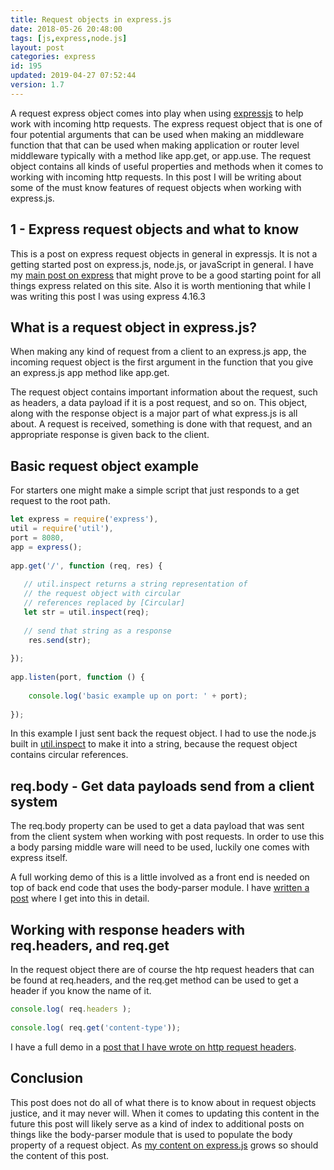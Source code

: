 ```yaml
---
title: Request objects in express.js
date: 2018-05-26 20:48:00
tags: [js,express,node.js]
layout: post
categories: express
id: 195
updated: 2019-04-27 07:52:44
version: 1.7
---
```


A request express object comes into play when using [expressjs](https://expressjs.com/) to help work with incoming http requests. The express request object that is one of four potential arguments that can be used when making an middleware function that that can be used when making application or router level middleware typically with a method like app.get, or app.use. The request object contains all kinds of useful properties and methods when it comes to working with incoming http requests. In this post I will be writing about some of the must know features of request objects when working with express.js.

<!-- more -->

## 1 - Express request objects and what to know

This is a post on express request objects in general in expressjs. It is not a getting started post on express.js, node.js, or javaScript in general. I have my [main post on express](/2018/06/12/express) that might prove to be a good starting point for all things express related on this site. Also it is worth mentioning that while I was writing this post I was using express 4.16.3

## What is a request object in express.js?

When making any kind of request from a client to an express.js app, the incoming request object is the first argument in the function that you give an express.js app method like app.get.

The request object contains important information about the request, such as headers, a data payload if it is a post request, and so on. This object, along with the response object is a major part of what express.js is all about. A request is received, something is done with that request, and an appropriate response is given back to the client.

## Basic request object example

For starters one might make a simple script that just responds to a get request to the root path.

```js
let express = require('express'),
util = require('util'),
port = 8080,
app = express();
 
app.get('/', function (req, res) {
 
   // util.inspect returns a string representation of
   // the request object with circular
   // references replaced by [Circular]
   let str = util.inspect(req);
 
   // send that string as a response
    res.send(str);
 
});
 
app.listen(port, function () {
 
    console.log('basic example up on port: ' + port);
 
});
```

In this example I just sent back the request object. I had to use the node.js built in [util.inspect](https://nodejs.org/api/util.html#util_util_inspect_object_options) to make it into a string, because the request object contains circular references.

## req.body - Get data payloads send from a client system

The req.body property can be used to get a data payload that was sent from the client system when working with post requests. In order to use this a body parsing middle ware will need to be used, luckily one comes with express itself.

A full working demo of this is a little involved as a front end is needed on top of back end code that uses the body-parser module. I have [written a post](/2018/05/27/express-body-parser/) where I get into this in detail.

## Working with response headers with req.headers, and req.get

In the request object there are of course the htp request headers that can be found at req.headers, and the req.get method can be used to get a header if you know the name of it.

```js
console.log( req.headers );
 
console.log( req.get('content-type'));
```

I have a full demo in a [post that I have wrote on http request headers](/2018/05/29/express-request-headers/).

## Conclusion

This post does not do all of what there is to know about in request objects justice, and it may never will. When it comes to updating this content in the future this post will likely serve as a kind of index to additional posts on things like the body-parser module that is used to populate the body property of a request object. As [my content on express.js](/categories/express/) grows so should the content of this post.